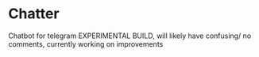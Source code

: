 # Chatter
Chatbot for telegram 
EXPERIMENTAL BUILD, will likely have confusing/ no comments, currently working on improvements

